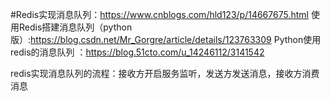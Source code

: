 #Redis实现消息队列：https://www.cnblogs.com/hld123/p/14667675.html
使用Redis搭建消息队列（python版）:https://blog.csdn.net/Mr_Gorgre/article/details/123763309
Python使用redis的消息队列 ：https://blog.51cto.com/u_14246112/3141542

redis实现消息队列的流程：接收方开启服务监听，发送方发送消息，接收方消费消息